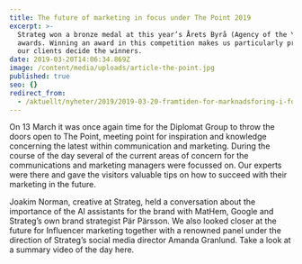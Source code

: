 ```yaml
---
title: The future of marketing in focus under The Point 2019
excerpt: >-
  Strateg won a bronze medal at this year’s Årets Byrå (Agency of the Year)
  awards. Winning an award in this competition makes us particularly proud as
  our clients decide the winners.
date: 2019-03-20T14:06:34.869Z
image: /content/media/uploads/article-the-point.jpg
published: true
seo: {}
redirect_from:
  - /aktuellt/nyheter/2019/2019-03-20-framtiden-for-marknadsforing-i-fokus-under-the-point-2019.html
---
```


On 13 March it was once again time for the Diplomat Group to throw the doors open to The Point, meeting point for inspiration and knowledge concerning the latest within communication and marketing.
During the course of the day several of the current areas of concern for the communications and marketing managers were focussed on. Our experts were there and gave the visitors valuable tips on how to succeed with their marketing in the future.

Joakim Norman, creative at Strateg, held a conversation about the importance of the AI assistants for the brand with MatHem, Google and Strateg’s own brand strategist Pär Pärsson. We also looked closer at the future for Influencer marketing together with a renowned panel under the direction of Strateg’s social media director Amanda Granlund.
Take a look at a summary video of the day here.

<EmbedPlayer src="https://player.vimeo.com/video/325427327" />
